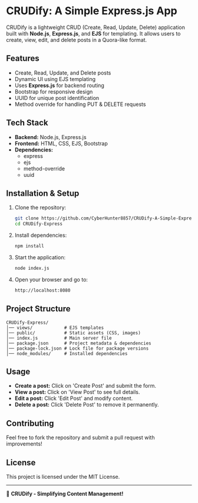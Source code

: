 # CRUDify: A Simple Express.js App

CRUDify is a lightweight CRUD (Create, Read, Update, Delete) application built with **Node.js**, **Express.js**, and **EJS** for templating. It allows users to create, view, edit, and delete posts in a Quora-like format.

## Features

- Create, Read, Update, and Delete posts
- Dynamic UI using EJS templating
- Uses **Express.js** for backend routing
- Bootstrap for responsive design
- UUID for unique post identification
- Method override for handling PUT & DELETE requests

## Tech Stack

- **Backend:** Node.js, Express.js
- **Frontend:** HTML, CSS, EJS, Bootstrap
- **Dependencies:**
  - express
  - ejs
  - method-override
  - uuid

## Installation & Setup

1. Clone the repository:
   ```sh
   git clone https://github.com/CyberHunter8857/CRUDify-A-Simple-Express.js-App.git
   cd CRUDify-Express
   ```
2. Install dependencies:
   ```sh
   npm install
   ```
3. Start the application:
   ```sh
   node index.js
   ```
4. Open your browser and go to:
   ```sh
   http://localhost:8080
   ```

## Project Structure

```
CRUDify-Express/
│── views/            # EJS templates
│── public/           # Static assets (CSS, images)
│── index.js          # Main server file
│── package.json      # Project metadata & dependencies
│── package-lock.json # Lock file for package versions
│── node_modules/     # Installed dependencies
```

## Usage

- **Create a post:** Click on 'Create Post' and submit the form.
- **View a post:** Click on 'View Post' to see full details.
- **Edit a post:** Click 'Edit Post' and modify content.
- **Delete a post:** Click 'Delete Post' to remove it permanently.

## Contributing

Feel free to fork the repository and submit a pull request with improvements!

## License

This project is licensed under the MIT License.

---

🚀 **CRUDify - Simplifying Content Management!**

